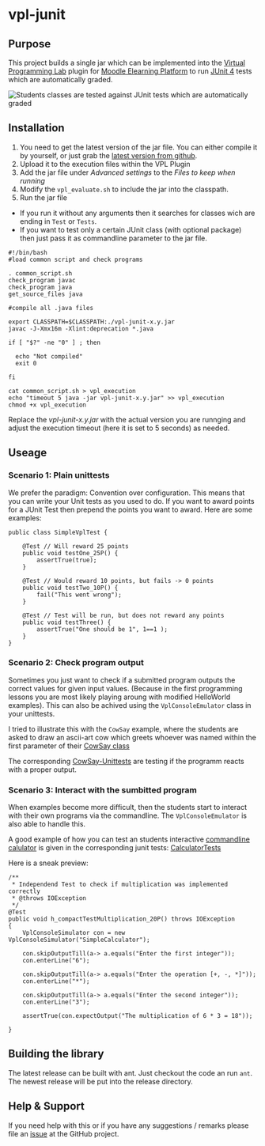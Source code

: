 vpl-junit
=========

Purpose
-------
This project builds a single jar which can be implemented into the [Virtual Programming Lab](http://vpl.dis.ulpgc.es/) plugin for [Moodle Elearning Platform](https://moodle.org/) to run [JUnit 4](https://junit.org/junit4/) tests which are automatically graded.

![Students classes are tested against JUnit tests which are automatically graded](https://github.com/bytebang/vpl-junit/blob/master/doc/student-evaluation.png)

Installation
------------

1. You need to get the latest version of the jar file. You can either compile it by yourself, or just grab the [latest version from github](https://github.com/bytebang/vpl-junit/tree/master/release).
2. Upload it to the execution files within the VPL Plugin
3. Add the jar file under _Advanced settings_ to the _Files to keep when running_ 
4. Modify the `vpl_evaluate.sh` to include the jar into the classpath.
5. Run the jar file
  * If you run it without any arguments then it searches for classes wich are ending in `Test` or `Tests`. 
  * If you want to test only a certain JUnit class (with optional package) then just pass it as commandline parameter to the jar file.

``````````````````````````{.bash}
#!/bin/bash
#load common script and check programs

. common_script.sh
check_program javac
check_program java
get_source_files java

#compile all .java files

export CLASSPATH=$CLASSPATH:./vpl-junit-x.y.jar
javac -J-Xmx16m -Xlint:deprecation *.java

if [ "$?" -ne "0" ] ; then

  echo "Not compiled"
  exit 0

fi

cat common_script.sh > vpl_execution
echo "timeout 5 java -jar vpl-junit-x.y.jar" >> vpl_execution
chmod +x vpl_execution
``````````````````````````
Replace the _vpl-junit-x.y.jar_ with the actual version you are runnging and adjust the execution timeout (here it is set to 5 seconds) as needed.

Useage
------

### Scenario 1: Plain unittests

We prefer the paradigm: Convention over configuration. This means that you can write your Unit tests as you used to do. If you want to award points for a JUnit Test then prepend the points you want to award. Here are some examples:

``````````````````````````{.java}
public class SimpleVplTest {

    @Test // Will reward 25 points
    public void testOne_25P() {
        assertTrue(true);
    }

    @Test // Would reward 10 points, but fails -> 0 points
    public void testTwo_10P() {
    	fail("This went wrong");
    }
    
    @Test // Test will be run, but does not reward any points
    public void testThree() {
    	assertTrue("One should be 1", 1==1 );
    }
}
``````````````````````````

### Scenario 2: Check program output

Sometimes you just want to check if a submitted program outputs the correct values for given input values. (Because in the first programming lessons you are most likely playing aroung with modified HelloWorld examples). This can also be achived using the `VplConsoleEmulator` class in your unittests. 

I tried to illustrate this with the `CowSay` example, where the students are asked to draw an ascii-art cow which greets whoever was named within the first parameter of their [CowSay class](https://github.com/bytebang/vpl-junit/blob/master/examples/CowSay.java) 

The corresponding [CowSay-Unittests](https://github.com/bytebang/vpl-junit/blob/master/examples/CowSayTests.java) are testing if the programm reacts with a proper output.


### Scenario 3: Interact with the sumbitted program

When examples become more difficult, then the students start to interact with their own programs via the commandline. The `VplConsoleEmulator` is also able to handle this.

A good example of how you can test an students interactive [commandline calulator](https://github.com/bytebang/vpl-junit/blob/master/examples/SimpleCalculator.java) is given in the corresponding junit tests:
[CalculatorTests](https://github.com/bytebang/vpl-junit/blob/master/examples/CalculatorTests.java)

Here is a sneak preview:

``````````````````````````{.java}
/**
 * Independend Test to check if multiplication was implemented correctly
 * @throws IOException
 */
@Test
public void h_compactTestMultiplication_20P() throws IOException 
{
	VplConsoleSimulator con = new VplConsoleSimulator("SimpleCalculator");
	
	con.skipOutputTill(a-> a.equals("Enter the first integer"));
	con.enterLine("6");
	
	con.skipOutputTill(a-> a.equals("Enter the operation [+, -, *]"));
	con.enterLine("*");
	
	con.skipOutputTill(a-> a.equals("Enter the second integer"));
	con.enterLine("3");
	
	assertTrue(con.expectOutput("The multiplication of 6 * 3 = 18"));
	
}
``````````````````````````

Building the library
--------------------

The latest release can be built with ant. Just checkout the code an run `ant`. The newest release will be put into the release directory.


Help & Support
--------------

If you need help with this or if you have any suggestions / remarks please file an [issue](https://github.com/bytebang/vpl-junit/issues) at the GitHub project.
